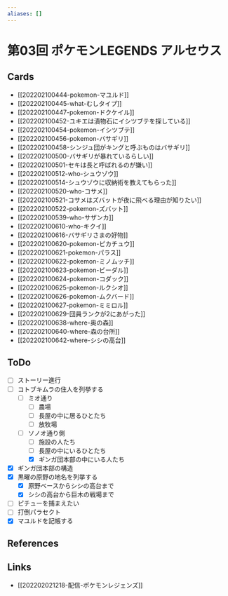 ```yaml
---
aliases: []
---
```

# 第03回 ポケモンLEGENDS アルセウス

## Cards

- [[202202100444-pokemon-マユルド]]
- [[202202100445-what-むしタイプ]]
- [[202202100447-pokemon-ドクケイル]]
- [[202202100452-ユキエは漬物石にイシツブテを探している]]
- [[202202100454-pokemon-イシツブテ]]
- [[202202100456-pokemon-バサギリ]]
- [[202202100458-シンジュ団がキングと呼ぶものはバサギリ]]
- [[202202100500-バサギリが暴れているらしい]]
- [[202202100501-セキは長と呼ばれるのが嫌い]]
- [[202202100512-who-シュウゾウ]]
- [[202202100514-シュウゾウに収納術を教えてもらった]]
- [[202202100520-who-コサメ]]
- [[202202100521-コサメはズバットが夜に飛べる理由が知りたい]]
- [[202202100522-pokemon-ズバット]]
- [[202202100539-who-サザンカ]]
- [[202202100610-who-キクイ]]
- [[202202100616-バサギリさまの好物]]
- [[202202100620-pokemon-ピカチュウ]]
- [[202202100621-pokemon-パラス]]
- [[202202100622-pokemon-ミノムッチ]]
- [[202202100623-pokemon-ビーダル]]
- [[202202100624-pokemon-コダック]]
- [[202202100625-pokemon-ルクシオ]]
- [[202202100626-pokemon-ムクバード]]
- [[202202100627-pokemon-ミミロル]]
- [[202202100629-団員ランクが2にあがった]]
- [[202202100638-where-奥の森]]
- [[202202100640-where-森の台所]]
- [[202202100642-where-シシの高台]]

## ToDo

- [ ] ストーリー進行
- [ ] コトブキムラの住人を列挙する
	- [ ] ミオ通り
		- [ ] 農場
		- [ ] 長屋の中に居るひとたち
		- [ ] 放牧場
	- [ ] ソノオ通り側
		- [ ] 施設の人たち
		- [ ] 長屋の中にいるひとたち
		- [x] ギンガ団本部の中にいる人たち
- [x] ギンガ団本部の構造
- [x] 黒曜の原野の地名を列挙する
	- [x] 原野ベースからシシの高台まで
	- [x] シシの高台から巨木の戦場まで
- [ ] ピチューを捕まえたい
- [ ] 打倒パラセクト
- [x] マユルドを記帳する

## References



## Links

- [[202202021218-配信-ポケモンレジェンズ]]
